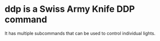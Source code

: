 # ddp is a Swiss Army Knife DDP command

It has multiple subcommands that can be used to control individual lights.
